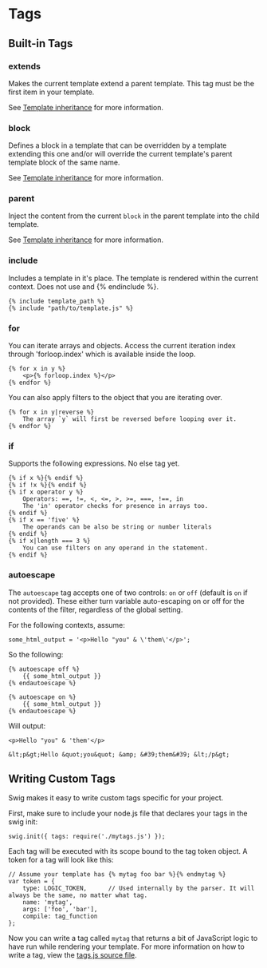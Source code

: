 # Tags

## Built-in Tags

### extends

Makes the current template extend a parent template. This tag must be the first item in your template.

See [Template inheritance](inheritance.md) for more information.

### block

Defines a block in a template that can be overridden by a template extending this one and/or will override the current template's parent template block of the same name.

See [Template inheritance](inheritance.md) for more information.

### parent

Inject the content from the current `block` in the parent template into the child template.

See [Template inheritance](inheritance.md) for more information.

### include

Includes a template in it's place. The template is rendered within the current context. Does not use and {% endinclude %}.

    {% include template_path %}
    {% include "path/to/template.js" %}

### for

You can iterate arrays and objects. Access the current iteration index through 'forloop.index' which is available inside the loop.

    {% for x in y %}
        <p>{% forloop.index %}</p>
    {% endfor %}

You can also apply filters to the object that you are iterating over.

    {% for x in y|reverse %}
        The array `y` will first be reversed before looping over it.
    {% endfor %}

### if

Supports the following expressions. No else tag yet.

    {% if x %}{% endif %}
    {% if !x %}{% endif %}
    {% if x operator y %}
        Operators: ==, !=, <, <=, >, >=, ===, !==, in
        The 'in' operator checks for presence in arrays too.
    {% endif %}
    {% if x == 'five' %}
        The operands can be also be string or number literals
    {% endif %}
    {% if x|length === 3 %}
        You can use filters on any operand in the statement.
    {% endif %}

### autoescape

The `autoescape` tag accepts one of two controls: `on` or `off` (default is `on` if not provided). These either turn variable auto-escaping on or off for the contents of the filter, regardless of the global setting.

For the following contexts, assume:

    some_html_output = '<p>Hello "you" & \'them\'</p>';

So the following:

    {% autoescape off %}
        {{ some_html_output }}
    {% endautoescape %}

    {% autoescape on %}
        {{ some_html_output }}
    {% endautoescape %}

Will output:

    <p>Hello "you" & 'them'</p>

    &lt;p&gt;Hello &quot;you&quot; &amp; &#39;them&#39; &lt;/p&gt;


## Writing Custom Tags

Swig makes it easy to write custom tags specific for your project.

First, make sure to include your node.js file that declares your tags in the swig init:

    swig.init({ tags: require('./mytags.js') });

Each tag will be executed with its scope bound to the tag token object. A token for a tag will look like this:

    // Assume your template has {% mytag foo bar %}{% endmytag %}
    var token = {
        type: LOGIC_TOKEN,      // Used internally by the parser. It will always be the same, no matter what tag.
        name: 'mytag',
        args: ['foo', 'bar'],
        compile: tag_function
    };

Now you can write a tag called `mytag` that returns a bit of JavaScript logic to have run while rendering your template. For more information on how to write a tag, view the [tags.js source file](../lib/tags.js).
